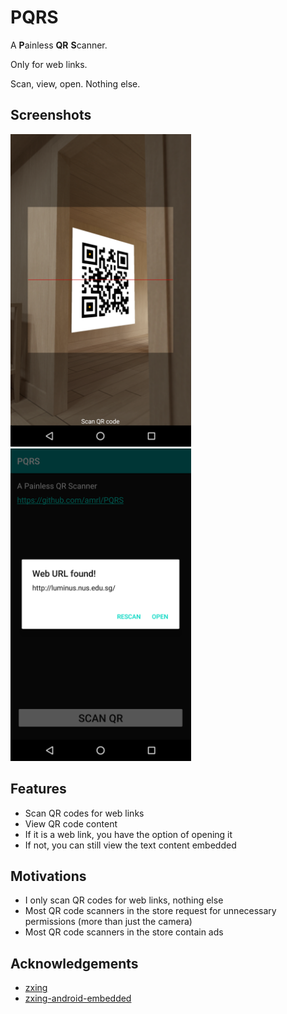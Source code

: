 # PQRS
A **P**ainless **QR** **S**canner.

Only for web links.

Scan, view, open. Nothing else.

## Screenshots
<img src="./images/scanning.png" height="500" />&nbsp;&nbsp;&nbsp;&nbsp;
<img src="./images/dialog.png" height="500" />

## Features
* Scan QR codes for web links
* View QR code content
* If it is a web link, you have the option of opening it
* If not, you can still view the text content embedded

## Motivations
* I only scan QR codes for web links, nothing else
* Most QR code scanners in the store request for unnecessary
permissions (more than just the camera)
* Most QR code scanners in the store contain ads

## Acknowledgements
* [zxing](https://github.com/zxing/zxing)
* [zxing-android-embedded ](https://github.com/journeyapps/zxing-android-embedded)
